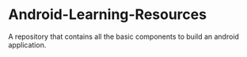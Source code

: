 # Android-Learning-Resources
A repository that contains all the basic components to build an android application.
